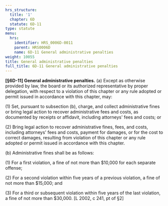 ```yaml
---
hrs_structure:
  title: '1'
  chapter: 6D
  statute: 6D-11
type: statute
menu:
  hrs:
    identifier: HRS_0006D-0011
    parent: HRS0006D
    name: 6D-11 General administrative penalties
weight: 10055
title: General administrative penalties
full_title: 6D-11 General administrative penalties
---
```

**[§6D-11] General administrative penalties.** (a) Except as otherwise provided by law, the board or its authorized representative by proper delegation, with respect to a violation of this chapter or any rule adopted or permit issued in accordance with this chapter, may:

(1) Set, pursuant to subsection (b), charge, and collect administrative fines or bring legal action to recover administrative fees and costs, as documented by receipts or affidavit, including attorneys' fees and costs; or

(2) Bring legal action to recover administrative fines, fees, and costs, including attorneys' fees and costs, payment for damages, or for the cost to correct damages, resulting from violation of this chapter or any rule adopted or permit issued in accordance with this chapter.

(b) Administrative fines shall be as follows:

(1) For a first violation, a fine of not more than $10,000 for each separate offense;

(2) For a second violation within five years of a previous violation, a fine of not more than $15,000; and

(3) For a third or subsequent violation within five years of the last violation, a fine of not more than $30,000\. [L 2002, c 241, pt of §2]